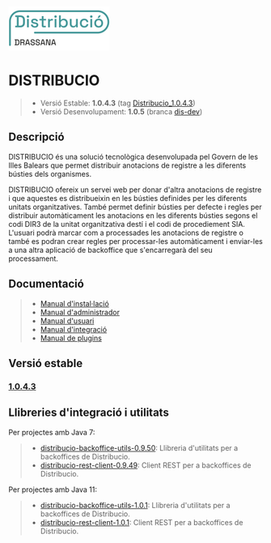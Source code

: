 ![Logo distribucio](https://github.com/GovernIB/distribucio/raw/master/assets/logo_distribucio.png)

# DISTRIBUCIO

> - Versió Estable: __1.0.4.3__ (tag [Distribucio_1.0.4.3](https://github.com/GovernIB/distribucio/tree/Distribucio_1.0.4.3))
> - Versió Desenvolupament: __1.0.5__ (branca [dis-dev](https://github.com/GovernIB/distribucio/tree/dis-dev))

## <a name="desc"></a> Descripció

DISTRIBUCIO és una solució tecnològica desenvolupada pel Govern de les Illes Balears que permet distribuir anotacions de registre a les diferents bústies dels organismes.

DISTRIBUCIO ofereix un servei web per donar d'altra anotacions de registre i que aquestes es distribueixin en les bústies definides per les diferents unitats organitzatives. També permet definir bústies per defecte i regles per distribuir automàticament les anotacions en les diferents bústies segons el codi DIR3 de la unitat organitzativa destí i el codi de procediement SIA. L'usuari podrà marcar com a processades les anotacions de registre o també es podran crear regles per processar-les automàticament i enviar-les a una altra aplicació de backoffice que s'encarregarà del seu processament.

## <a name="docs"></a> Documentació


>- [Manual d'instal·lació](https://github.com/GovernIB/distribucio/blob/Distribucio_1.0.4.2/doc/pdf/00_Distribucio_Manual_instalacio.pdf)
>- [Manual d'administrador](https://github.com/GovernIB/distribucio/blob/Distribucio_1.0.4.2/doc/pdf/02_Distribucio_Manual_Administrador.pdf)
>- [Manual d'usuari](https://github.com/GovernIB/distribucio/blob/Distribucio_1.0.4.2/doc/pdf/02_Distribucio_Manual_Usuari.pdf)
>- [Manual d'integració](https://github.com/GovernIB/distribucio/blob/Distribucio_1.0.4.2/doc/pdf/03_Distribucio_Manual_Integraci%C3%B3.pdf)
>- [Manual de plugins](https://github.com/GovernIB/distribucio/blob/Distribucio_1.0.4.2/doc/pdf/04_Distribucio_Manual_Plugins.pdf)


## <a name="v_estable"></a> Versió estable
### [1.0.4.3](https://github.com/GovernIB/distribucio/releases/tag/Distribucio_1.0.4.3)

## <a name="v_jars"></a> Llibreries d'integració i utilitats
Per projectes amb Java 7:
>- [distribucio-backoffice-utils-0.9.50](https://github.com/GovernIB/maven/tree/gh-pages/maven/es/caib/distribucio/distribucio-backoffice-utils/0.9.50): Llibreria d'utilitats per a backoffices de Distribucio.
>- [distribucio-rest-client-0.9.49](https://github.com/GovernIB/maven/tree/gh-pages/maven/es/caib/distribucio/distribucio-rest-client/0.9.49): Client REST per a backoffices de Distribucio.

Per projectes amb Java 11:
>- [distribucio-backoffice-utils-1.0.1](https://github.com/GovernIB/maven/tree/gh-pages/maven/es/caib/distribucio/distribucio-backoffice-utils/1.0.1): Llibreria d'utilitats per a backoffices de Distribucio.
>- [distribucio-rest-client-1.0.1](https://github.com/GovernIB/maven/tree/gh-pages/maven/es/caib/distribucio/distribucio-rest-client/1.0.1): Client REST per a backoffices de Distribucio.




